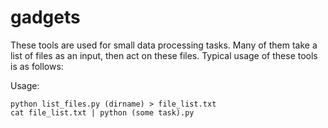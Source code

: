 # gadgets

These tools are used for small data processing tasks.
Many of them take a list of files as an input, then act on these files.
Typical usage of these tools is as follows:

Usage:
```
python list_files.py (dirname) > file_list.txt
cat file_list.txt | python (some task).py
```
